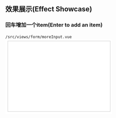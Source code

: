 ## 效果展示(Effect Showcase)

### 回车增加一个item(Enter to add an item)
`/src/views/form/moreInput.vue` <br/>
![moreInput.vue](/src/assets/img/form/moreInput.gif "moreInput.vue")